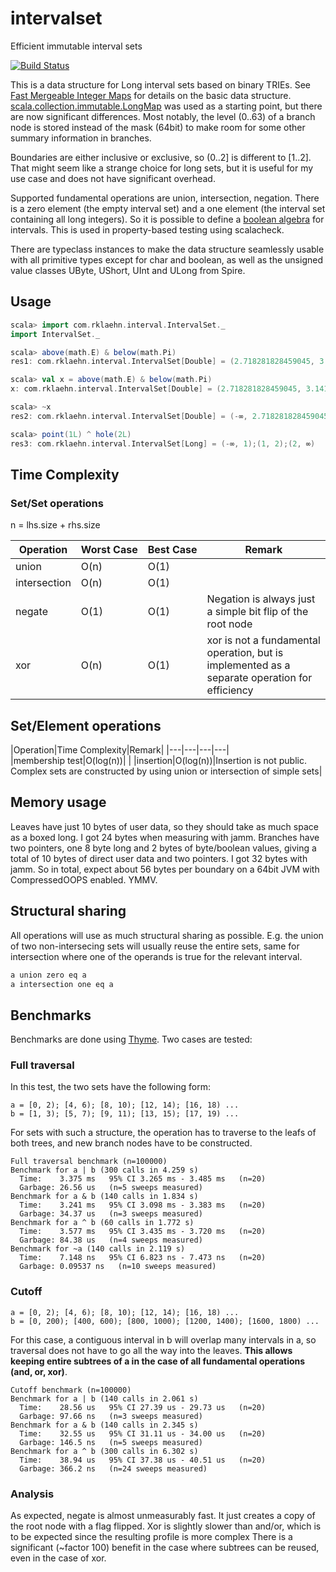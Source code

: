 # intervalset

Efficient immutable interval sets

[![Build Status](https://travis-ci.org/rklaehn/intervalset.png)](https://travis-ci.org/rklaehn/intervalset)

This is a data structure for Long interval sets based on binary TRIEs. See [Fast Mergeable Integer Maps](http://citeseerx.ist.psu.edu/viewdoc/summary?doi=10.1.1.37.5452) for details on the basic data structure. [scala.collection.immutable.LongMap](https://github.com/scala/scala/blob/d34388c1e8fad289a6198b127c6ae92c296d9246/src/library/scala/collection/immutable/LongMap.scala) was used as a starting point, but there are now significant differences. Most notably, the level (0..63) of a branch node is stored instead of the mask (64bit) to make room for some other summary information in branches.

Boundaries are either inclusive or exclusive, so (0..2] is different to [1..2]. That might seem like a strange choice for long sets, but it is useful for my use case and does not have significant overhead.

Supported fundamental operations are union, intersection, negation. There is a zero element (the empty interval set) and a one element (the interval set containing all long integers). So it is possible to define a [boolean algebra](https://github.com/non/spire/blob/a0211697d993cade7c3618076ae997f84a6b5f3c/core/src/main/scala/spire/algebra/Bool.scala) for intervals. This is used in property-based testing using scalacheck.

There are typeclass instances to make the data structure seamlessly usable with all primitive types except for char and boolean, as well as the unsigned value classes UByte, UShort, UInt and ULong from Spire.

## Usage

```scala
scala> import com.rklaehn.interval.IntervalSet._
import IntervalSet._

scala> above(math.E) & below(math.Pi)
res1: com.rklaehn.interval.IntervalSet[Double] = (2.718281828459045, 3.141592653589793)

scala> val x = above(math.E) & below(math.Pi)
x: com.rklaehn.interval.IntervalSet[Double] = (2.718281828459045, 3.141592653589793)

scala> ~x
res2: com.rklaehn.interval.IntervalSet[Double] = (-∞, 2.718281828459045];[3.141592653589793, ∞)

scala> point(1L) ^ hole(2L)
res3: com.rklaehn.interval.IntervalSet[Long] = (-∞, 1);(1, 2);(2, ∞)
```

## Time Complexity

### Set/Set operations

n = lhs.size + rhs.size

|Operation|Worst&nbsp;Case|Best&nbsp;Case|Remark|
|---|---|---|---|
|union|O(n)|O(1)||
|intersection|O(n)|O(1)||
|negate|O(1)|O(1)|Negation is always just a simple bit flip of the root node|
|xor|O(n)|O(1)|xor is not a fundamental operation, but is implemented as a separate operation for efficiency|

## Set/Element operations

|Operation|Time&nbsp;Complexity|Remark|
|---|---|---|---|
|membership&nbsp;test|O(log(n))|   |
|insertion|O(log(n))|Insertion is not public. Complex sets are constructed by using union or intersection of simple sets|

## Memory usage

Leaves have just 10 bytes of user data, so they should take as much space as a boxed long. I got 24 bytes when measuring with jamm. Branches have two pointers, one 8 byte long and 2 bytes of byte/boolean values, giving a total of 10 bytes of direct user data and two pointers. I got 32 bytes with jamm. So in total, expect about 56 bytes per boundary on a 64bit JVM with CompressedOOPS enabled. YMMV.

## Structural sharing

All operations will use as much structural sharing as possible. E.g. the union of two non-intersecing sets will usually reuse the entire sets, same for intersection where one of the operands is true for the relevant interval.

```scala
a union zero eq a
a intersection one eq a
```
    
## Benchmarks

Benchmarks are done using [Thyme](https://github.com/Ichoran/thyme). Two cases are tested:

### Full traversal

In this test, the two sets have the following form:

```
a = [0, 2); [4, 6); [8, 10); [12, 14); [16, 18) ...
b = [1, 3); [5, 7); [9, 11); [13, 15); [17, 19) ...
```

For sets with such a structure, the operation has to traverse to the leafs of both trees, and new branch nodes have to be constructed.

```
Full traversal benchmark (n=100000)
Benchmark for a | b (300 calls in 4.259 s)
  Time:    3.375 ms   95% CI 3.265 ms - 3.485 ms   (n=20)
  Garbage: 26.56 us   (n=5 sweeps measured)
Benchmark for a & b (140 calls in 1.834 s)
  Time:    3.241 ms   95% CI 3.098 ms - 3.383 ms   (n=20)
  Garbage: 34.37 us   (n=3 sweeps measured)
Benchmark for a ^ b (60 calls in 1.772 s)
  Time:    3.577 ms   95% CI 3.435 ms - 3.720 ms   (n=20)
  Garbage: 84.38 us   (n=4 sweeps measured)
Benchmark for ~a (140 calls in 2.119 s)
  Time:    7.148 ns   95% CI 6.823 ns - 7.473 ns   (n=20)
  Garbage: 0.09537 ns   (n=10 sweeps measured)
```

### Cutoff

```
a = [0, 2); [4, 6); [8, 10); [12, 14); [16, 18) ...
b = [0, 200); [400, 600); [800, 1000); [1200, 1400); [1600, 1800) ...
```

For this case, a contiguous interval in b will overlap many intervals in a, so traversal does not have to go all the way into the leaves. **This allows keeping entire subtrees of a in the case of all fundamental operations (and, or, xor)**.

```
Cutoff benchmark (n=100000)
Benchmark for a | b (140 calls in 2.061 s)
  Time:    28.56 us   95% CI 27.39 us - 29.73 us   (n=20)
  Garbage: 97.66 ns   (n=3 sweeps measured)
Benchmark for a & b (140 calls in 2.345 s)
  Time:    32.55 us   95% CI 31.11 us - 34.00 us   (n=20)
  Garbage: 146.5 ns   (n=5 sweeps measured)
Benchmark for a ^ b (300 calls in 6.302 s)
  Time:    38.94 us   95% CI 37.38 us - 40.51 us   (n=20)
  Garbage: 366.2 ns   (n=24 sweeps measured)
```

### Analysis

As expected, negate is almost unmeasurably fast. It just creates a copy of the root node with a flag flipped. 
Xor is slightly slower than and/or, which is to be expected since the resulting profile is more complex
There is a significant (~factor 100) benefit in the case where subtrees can be reused, even in the case of xor.
